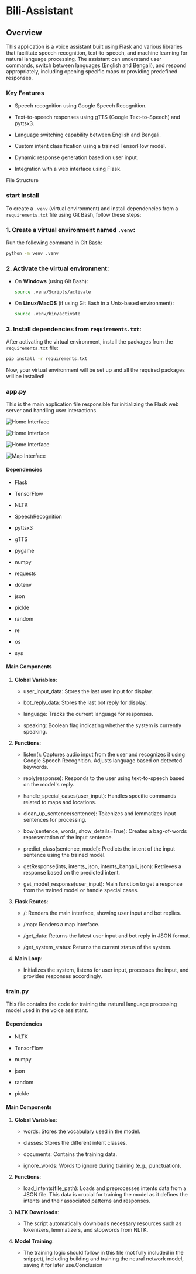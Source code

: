 ﻿# Bili-Assistant

Overview
--------

This application is a voice assistant built using Flask and various libraries that facilitate speech recognition, text-to-speech, and machine learning for natural language processing. The assistant can understand user commands, switch between languages (English and Bengali), and respond appropriately, including opening specific maps or providing predefined responses.

### Key Features

*   Speech recognition using Google Speech Recognition.
    
*   Text-to-speech responses using gTTS (Google Text-to-Speech) and pyttsx3.
    
*   Language switching capability between English and Bengali.
    
*   Custom intent classification using a trained TensorFlow model.
    
*   Dynamic response generation based on user input.
    
*   Integration with a web interface using Flask.
    

File Structure


### start install
To create a `.venv` (virtual environment) and install dependencies from a `requirements.txt` file using Git Bash, follow these steps:

### 1. **Create a virtual environment named `.venv`**:
   Run the following command in Git Bash:
   ```bash
   python -m venv .venv
   ```

### 2. **Activate the virtual environment**:
   - On **Windows** (using Git Bash):
     ```bash
     source .venv/Scripts/activate
     ```
   - On **Linux/MacOS** (if using Git Bash in a Unix-based environment):
     ```bash
     source .venv/bin/activate
     ```

### 3. **Install dependencies from `requirements.txt`**:
   After activating the virtual environment, install the packages from the `requirements.txt` file:
   ```bash
   pip install -r requirements.txt
   ```

Now, your virtual environment will be set up and all the required packages will be installed!


### app.py

This is the main application file responsible for initializing the Flask web server and handling user interactions.

![Home Interface](https://github.com/Nakib00/Bili_Assistant/blob/main/assets/home.png?raw=true)

![Home Interface](https://github.com/Nakib00/Bili_Assistant/blob/main/assets/Processing.png?raw=true)

![Home Interface](https://github.com/Nakib00/Bili_Assistant/blob/main/assets/reply.png?raw=true)

![Map Interface](https://github.com/Nakib00/Bili_Assistant/blob/main/assets/map.png?raw=true)


#### Dependencies

*   Flask
    
*   TensorFlow
    
*   NLTK
    
*   SpeechRecognition
    
*   pyttsx3
    
*   gTTS
    
*   pygame
    
*   numpy
    
*   requests
    
*   dotenv
    
*   json
    
*   pickle
    
*   random
    
*   re
    
*   os
    
*   sys
    

#### Main Components

1.  **Global Variables**:
    
    *   user\_input\_data: Stores the last user input for display.
        
    *   bot\_reply\_data: Stores the last bot reply for display.
        
    *   language: Tracks the current language for responses.
        
    *   speaking: Boolean flag indicating whether the system is currently speaking.
        
2.  **Functions**:
    
    *   listen(): Captures audio input from the user and recognizes it using Google Speech Recognition. Adjusts language based on detected keywords.
        
    *   reply(response): Responds to the user using text-to-speech based on the model's reply.
        
    *   handle\_special\_cases(user\_input): Handles specific commands related to maps and locations.
        
    *   clean\_up\_sentence(sentence): Tokenizes and lemmatizes input sentences for processing.
        
    *   bow(sentence, words, show\_details=True): Creates a bag-of-words representation of the input sentence.
        
    *   predict\_class(sentence, model): Predicts the intent of the input sentence using the trained model.
        
    *   getResponse(ints, intents\_json, intents\_bangali\_json): Retrieves a response based on the predicted intent.
        
    *   get\_model\_response(user\_input): Main function to get a response from the trained model or handle special cases.
        
3.  **Flask Routes**:
    
    *   /: Renders the main interface, showing user input and bot replies.
        
    *   /map: Renders a map interface.
        
    *   /get\_data: Returns the latest user input and bot reply in JSON format.
        
    *   /get\_system\_status: Returns the current status of the system.
        
4.  **Main Loop**:
    
    *   Initializes the system, listens for user input, processes the input, and provides responses accordingly.
        


### train.py

This file contains the code for training the natural language processing model used in the voice assistant.

#### Dependencies

*   NLTK
    
*   TensorFlow
    
*   numpy
    
*   json
    
*   random
    
*   pickle
    

#### Main Components

1.  **Global Variables**:
    
    *   words: Stores the vocabulary used in the model.
        
    *   classes: Stores the different intent classes.
        
    *   documents: Contains the training data.
        
    *   ignore\_words: Words to ignore during training (e.g., punctuation).
        
2.  **Functions**:
    
    *   load\_intents(file\_path): Loads and preprocesses intents data from a JSON file. This data is crucial for training the model as it defines the intents and their associated patterns and responses.
        
3.  **NLTK Downloads**:
    
    *   The script automatically downloads necessary resources such as tokenizers, lemmatizers, and stopwords from NLTK.
        
4.  **Model Training**:
    
    *   The training logic should follow in this file (not fully included in the snippet), including building and training the neural network model, saving it for later use.Conclusion
        
